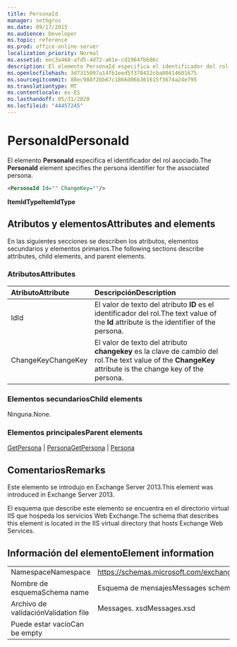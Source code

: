 ```yaml
---
title: PersonaId
manager: sethgros
ms.date: 09/17/2015
ms.audience: Developer
ms.topic: reference
ms.prod: office-online-server
localization_priority: Normal
ms.assetid: eec3a468-afd5-4d72-a61e-cd1964fb686c
description: El elemento PersonaId especifica el identificador del rol asociado.
ms.openlocfilehash: 3d7315097a14fb1eed5f378422cba80414601675
ms.sourcegitcommit: 88ec988f2bb67c1866d06b361615f3674a24e795
ms.translationtype: MT
ms.contentlocale: es-ES
ms.lasthandoff: 05/31/2020
ms.locfileid: "44457245"
---
```

# <a name="personaid"></a><span data-ttu-id="f53a4-103">PersonaId</span><span class="sxs-lookup"><span data-stu-id="f53a4-103">PersonaId</span></span>

<span data-ttu-id="f53a4-104">El elemento **PersonaId** especifica el identificador del rol asociado.</span><span class="sxs-lookup"><span data-stu-id="f53a4-104">The **PersonaId** element specifies the persona identifier for the associated persona.</span></span> 
  
```XML
<PersonaId Id="" ChangeKey=""/>
```

 <span data-ttu-id="f53a4-105">**ItemIdType**</span><span class="sxs-lookup"><span data-stu-id="f53a4-105">**ItemIdType**</span></span>
## <a name="attributes-and-elements"></a><span data-ttu-id="f53a4-106">Atributos y elementos</span><span class="sxs-lookup"><span data-stu-id="f53a4-106">Attributes and elements</span></span>

<span data-ttu-id="f53a4-107">En las siguientes secciones se describen los atributos, elementos secundarios y elementos primarios.</span><span class="sxs-lookup"><span data-stu-id="f53a4-107">The following sections describe attributes, child elements, and parent elements.</span></span>
  
### <a name="attributes"></a><span data-ttu-id="f53a4-108">Atributos</span><span class="sxs-lookup"><span data-stu-id="f53a4-108">Attributes</span></span>

|<span data-ttu-id="f53a4-109">**Atributo**</span><span class="sxs-lookup"><span data-stu-id="f53a4-109">**Attribute**</span></span>|<span data-ttu-id="f53a4-110">**Descripción**</span><span class="sxs-lookup"><span data-stu-id="f53a4-110">**Description**</span></span>|
|:-----|:-----|
|<span data-ttu-id="f53a4-111">Id</span><span class="sxs-lookup"><span data-stu-id="f53a4-111">Id</span></span>  <br/> |<span data-ttu-id="f53a4-112">El valor de texto del atributo **ID** es el identificador del rol.</span><span class="sxs-lookup"><span data-stu-id="f53a4-112">The text value of the **Id** attribute is the identifier of the persona.</span></span>  <br/> |
|<span data-ttu-id="f53a4-113">ChangeKey</span><span class="sxs-lookup"><span data-stu-id="f53a4-113">ChangeKey</span></span>  <br/> |<span data-ttu-id="f53a4-114">El valor de texto del atributo **changekey** es la clave de cambio del rol.</span><span class="sxs-lookup"><span data-stu-id="f53a4-114">The text value of the **ChangeKey** attribute is the change key of the persona.</span></span>  <br/> |
   
### <a name="child-elements"></a><span data-ttu-id="f53a4-115">Elementos secundarios</span><span class="sxs-lookup"><span data-stu-id="f53a4-115">Child elements</span></span>

<span data-ttu-id="f53a4-116">Ninguna.</span><span class="sxs-lookup"><span data-stu-id="f53a4-116">None.</span></span>
  
### <a name="parent-elements"></a><span data-ttu-id="f53a4-117">Elementos principales</span><span class="sxs-lookup"><span data-stu-id="f53a4-117">Parent elements</span></span>

<span data-ttu-id="f53a4-118">[GetPersona](getpersona.md)  |  [Persona](persona.md)</span><span class="sxs-lookup"><span data-stu-id="f53a4-118">[GetPersona](getpersona.md) | [Persona](persona.md)</span></span>
  
## <a name="remarks"></a><span data-ttu-id="f53a4-119">Comentarios</span><span class="sxs-lookup"><span data-stu-id="f53a4-119">Remarks</span></span>

<span data-ttu-id="f53a4-120">Este elemento se introdujo en Exchange Server 2013.</span><span class="sxs-lookup"><span data-stu-id="f53a4-120">This element was introduced in Exchange Server 2013.</span></span>
  
<span data-ttu-id="f53a4-121">El esquema que describe este elemento se encuentra en el directorio virtual IIS que hospeda los servicios Web Exchange.</span><span class="sxs-lookup"><span data-stu-id="f53a4-121">The schema that describes this element is located in the IIS virtual directory that hosts Exchange Web Services.</span></span>
  
## <a name="element-information"></a><span data-ttu-id="f53a4-122">Información del elemento</span><span class="sxs-lookup"><span data-stu-id="f53a4-122">Element information</span></span>

|||
|:-----|:-----|
|<span data-ttu-id="f53a4-123">Namespace</span><span class="sxs-lookup"><span data-stu-id="f53a4-123">Namespace</span></span>  <br/> |https://schemas.microsoft.com/exchange/services/2006/messages  <br/> |
|<span data-ttu-id="f53a4-124">Nombre de esquema</span><span class="sxs-lookup"><span data-stu-id="f53a4-124">Schema name</span></span>  <br/> |<span data-ttu-id="f53a4-125">Esquema de mensajes</span><span class="sxs-lookup"><span data-stu-id="f53a4-125">Messages schema</span></span>  <br/> |
|<span data-ttu-id="f53a4-126">Archivo de validación</span><span class="sxs-lookup"><span data-stu-id="f53a4-126">Validation file</span></span>  <br/> |<span data-ttu-id="f53a4-127">Messages. xsd</span><span class="sxs-lookup"><span data-stu-id="f53a4-127">Messages.xsd</span></span>  <br/> |
|<span data-ttu-id="f53a4-128">Puede estar vacío</span><span class="sxs-lookup"><span data-stu-id="f53a4-128">Can be empty</span></span>  <br/> ||
   

